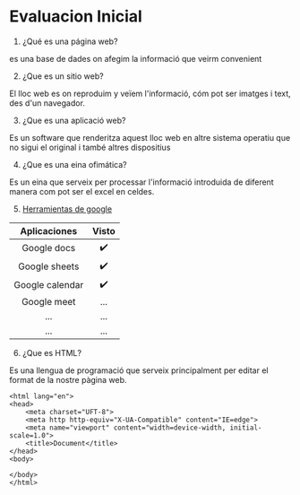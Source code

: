 # Evaluacion Inicial
1. ¿Qué es una página web?

es una base de dades on afegim la informació que veirm convenient

2. ¿Que es un sitio web?

El lloc web es on reproduim y veïem l'informació, cóm pot ser imatges i text, des d'un navegador.

3. ¿Que es una aplicació web?

Es un software que renderitza aquest lloc web en altre sistema operatiu que no sigui el original i també altres dispositius

4. ¿Que es una eina ofimática?

Es un eina que serveix per processar l'informació introduida de diferent manera com pot ser el excel en celdes.

5. [Herramientas de google](https://www.google.com/intl/es-419/chrome/browser-tools/)



|Aplicaciones| Visto|
|:--------------:|:--------------:|
|Google docs|✔️|
|Google sheets|✔️|
|Google calendar|✔️|
|Google meet|...|
|...|...|
|...|...|

6. ¿Que es HTML? 

Es una llengua de programació que serveix principalment per editar el format de la nostre pàgina web.


```<!DOCTYPE html>
<html lang="en">
<head>
    <meta charset="UFT-8">
    <meta http http-equiv="X-UA-Compatible" content="IE=edge">
    <meta name="viewport" content="width=device-width, initial-scale=1.0">
    <title>Document</title>
</head>
<body>

</body>
</html>
```









